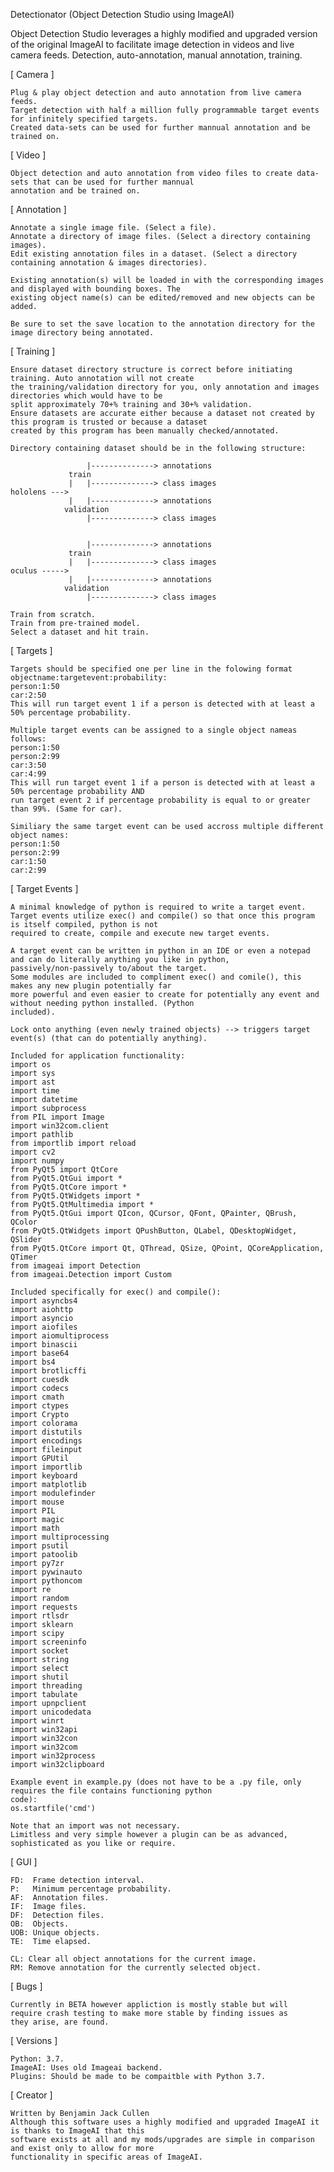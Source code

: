 Detectionator (Object Detection Studio using ImageAI)


Object Detection Studio leverages a highly modified and upgraded version of the original ImageAI to facilitate image
detection in videos and live camera feeds. Detection, auto-annotation, manual annotation, training.


[ Camera ]

    Plug & play object detection and auto annotation from live camera feeds.
    Target detection with half a million fully programmable target events for infinitely specified targets.
    Created data-sets can be used for further mannual annotation and be trained on.


[ Video ]

    Object detection and auto annotation from video files to create data-sets that can be used for further mannual
    annotation and be trained on.


[ Annotation ]

    Annotate a single image file. (Select a file).
    Annotate a directory of image files. (Select a directory containing images).
    Edit existing annotation files in a dataset. (Select a directory containing annotation & images directories).

    Existing annotation(s) will be loaded in with the corresponding images and displayed with bounding boxes. The
    existing object name(s) can be edited/removed and new objects can be added.

    Be sure to set the save location to the annotation directory for the image directory being annotated.


[ Training ]

    Ensure dataset directory structure is correct before initiating training. Auto annotation will not create
    the training/validation directory for you, only annotation and images directories which would have to be
    split approximately 70+% training and 30+% validation.
    Ensure datasets are accurate either because a dataset not created by this program is trusted or because a dataset
    created by this program has been manually checked/annotated.

    Directory containing dataset should be in the following structure:
    
                     |--------------> annotations
                 train
                 |   |--------------> class images
    hololens --->
                 |   |--------------> annotations
                validation
                     |--------------> class images
    
    
                     |--------------> annotations
                 train
                 |   |--------------> class images
    oculus ----->
                 |   |--------------> annotations
                validation
                     |--------------> class images
    
    Train from scratch.
    Train from pre-trained model.
    Select a dataset and hit train.


[ Targets ]

    Targets should be specified one per line in the folowing format objectname:targetevent:probability:
    person:1:50
    car:2:50
    This will run target event 1 if a person is detected with at least a 50% percentage probability.
    
    Multiple target events can be assigned to a single object nameas follows:
    person:1:50
    person:2:99
    car:3:50
    car:4:99
    This will run target event 1 if a person is detected with at least a 50% percentage probability AND
    run target event 2 if percentage probability is equal to or greater than 99%. (Same for car).

    Similiary the same target event can be used accross multiple different object names:
    person:1:50
    person:2:99
    car:1:50
    car:2:99


[ Target Events ]

    A minimal knowledge of python is required to write a target event.
    Target events utilize exec() and compile() so that once this program is itself compiled, python is not
    required to create, compile and execute new target events.

    A target event can be written in python in an IDE or even a notepad and can do literally anything you like in python,
    passively/non-passively to/about the target.
    Some modules are included to compliment exec() and comile(), this makes any new plugin potentially far
    more powerful and even easier to create for potentially any event and without needing python installed. (Python
    included).

    Lock onto anything (even newly trained objects) --> triggers target event(s) (that can do potentially anything).

    Included for application functionality:
    import os
    import sys
    import ast
    import time
    import datetime
    import subprocess
    from PIL import Image
    import win32com.client
    import pathlib
    from importlib import reload
    import cv2
    import numpy
    from PyQt5 import QtCore
    from PyQt5.QtGui import *
    from PyQt5.QtCore import *
    from PyQt5.QtWidgets import *
    from PyQt5.QtMultimedia import *
    from PyQt5.QtGui import QIcon, QCursor, QFont, QPainter, QBrush, QColor
    from PyQt5.QtWidgets import QPushButton, QLabel, QDesktopWidget, QSlider
    from PyQt5.QtCore import Qt, QThread, QSize, QPoint, QCoreApplication, QTimer
    from imageai import Detection
    from imageai.Detection import Custom
    
    Included specifically for exec() and compile():
    import asyncbs4
    import aiohttp
    import asyncio
    import aiofiles
    import aiomultiprocess
    import binascii
    import base64
    import bs4
    import brotlicffi
    import cuesdk
    import codecs
    import cmath
    import ctypes
    import Crypto
    import colorama
    import distutils
    import encodings
    import fileinput
    import GPUtil
    import importlib
    import keyboard
    import matplotlib
    import modulefinder
    import mouse
    import PIL
    import magic
    import math
    import multiprocessing
    import psutil
    import patoolib
    import py7zr
    import pywinauto
    import pythoncom
    import re
    import random
    import requests
    import rtlsdr
    import sklearn
    import scipy
    import screeninfo
    import socket
    import string
    import select
    import shutil
    import threading
    import tabulate
    import upnpclient
    import unicodedata
    import winrt
    import win32api
    import win32con
    import win32com
    import win32process
    import win32clipboard

    Example event in example.py (does not have to be a .py file, only requires the file contains functioning python
    code):
    os.startfile('cmd')

    Note that an import was not necessary.
    Limitless and very simple however a plugin can be as advanced, sophisticated as you like or require.


[ GUI ]

    FD:  Frame detection interval.
    P:   Minimum percentage probability.
    AF:  Annotation files.
    IF:  Image files.
    DF:  Detection files.
    OB:  Objects.
    UOB: Unique objects.
    TE:  Time elapsed.

    CL: Clear all object annotations for the current image.
    RM: Remove annotation for the currently selected object.


[ Bugs ]

    Currently in BETA however appliction is mostly stable but will
    require crash testing to make more stable by finding issues as
    they arise, are found.


[ Versions ]

    Python: 3.7.
    ImageAI: Uses old Imageai backend.
    Plugins: Should be made to be compaitble with Python 3.7.

[ Creator ]

    Written by Benjamin Jack Cullen
    Although this software uses a highly modified and upgraded ImageAI it is thanks to ImageAI that this
    software exists at all and my mods/upgrades are simple in comparison and exist only to allow for more
    functionality in specific areas of ImageAI.

